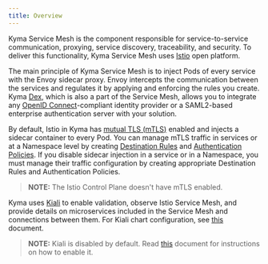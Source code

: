 ```yaml
---
title: Overview
---
```


Kyma Service Mesh is the component responsible for service-to-service communication, proxying, service discovery, traceability, and security. 
To deliver this functionality, Kyma Service Mesh uses [Istio](https://istio.io/docs/concepts/what-is-istio/) open platform. 

The main principle of Kyma Service Mesh is to inject Pods of every service with the Envoy sidecar proxy. Envoy intercepts the communication between the services and regulates it by applying and enforcing the rules you create. 
Kyma [Dex](https://github.com/dexidp/dex), which is also a part of the Service Mesh, allows you to integrate any [OpenID Connect](https://openid.net/connect/)-compliant identity provider or a SAML2-based enterprise authentication server with your solution.

By default, Istio in Kyma has [mutual TLS (mTLS)](https://istio.io/docs/tasks/security/mutual-tls/) enabled and injects a sidecar container to every Pod. You can manage mTLS traffic in services or at a Namespace level by creating [Destination Rules](https://istio.io/docs/reference/config/networking/destination-rule/) and [Authentication Policies](https://istio.io/docs/tasks/security/authentication/authn-policy/). If you disable sidecar injection in a service or in a Namespace, you must manage their traffic configuration by creating appropriate Destination Rules and Authentication Policies.

>**NOTE:** The Istio Control Plane doesn't have mTLS enabled.


Kyma uses [Kiali](https://www.kiali.io) to enable validation, observe Istio Service Mesh, and provide details on microservices included in the Service Mesh and connections between them. For Kiali chart configuration, see [this](#configuration-kiali-chart) document.

>**NOTE:** Kiali is disabled by default. Read [this](/root/kyma/#configuration-custom-component-installation) document for instructions on how to enable it.